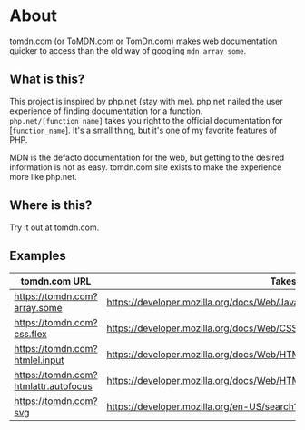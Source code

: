 # About

tomdn.com (or ToMDN.com or TomDn.com) makes web documentation quicker to access than the old way of googling `mdn array some`.

## What is this?

This project is inspired by php.net (stay with me). php.net nailed the user experience of finding documentation for a function. `php.net/[function_name]` takes you right to the official documentation for [`function_name`]. It's a small thing, but it's one of my favorite features of PHP.

MDN is the defacto documentation for the web, but getting to the desired information is not as easy. tomdn.com site exists to make the experience more like php.net.

## Where is this?

Try it out at tomdn.com.

## Examples

| tomdn.com URL                        | Takes you to                                                                          |
| ------------------------------------ | ------------------------------------------------------------------------------------- |
| https://tomdn.com?array.some         | https://developer.mozilla.org/docs/Web/Javascript/Reference/Global_Objects/Array/some |
| https://tomdn.com?css.flex           | https://developer.mozilla.org/docs/Web/CSS/flex                                       |
| https://tomdn.com?htmlel.input       | https://developer.mozilla.org/docs/Web/HTML/Element/input                             |
| https://tomdn.com?htmlattr.autofocus | https://developer.mozilla.org/docs/Web/HTML/Global_attributes/autofocus               |
| https://tomdn.com?svg                | https://developer.mozilla.org/en-US/search?q=svg                                      |
